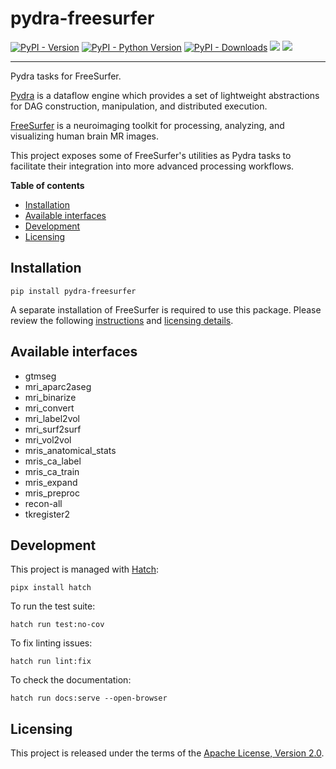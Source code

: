 # pydra-freesurfer

[![PyPI - Version][pypi-version]][pypi-project]
[![PyPI - Python Version][pypi-pyversions]][pypi-project]
[![PyPI - Downloads][pypi-downloads]][pypi-project]
![][status-docs]
![][status-test]

---

Pydra tasks for FreeSurfer.

[Pydra][pydra] is a dataflow engine
which provides a set of lightweight abstractions
for DAG construction, manipulation, and distributed execution.

[FreeSurfer][freesurfer] is a neuroimaging toolkit
for processing, analyzing, and visualizing human brain MR images.

This project exposes some of FreeSurfer's utilities as Pydra tasks
to facilitate their integration into more advanced processing workflows.

**Table of contents**

- [Installation](#installation)
- [Available interfaces](#available-interfaces)
- [Development](#development)
- [Licensing](#licensing)

## Installation

```console
pip install pydra-freesurfer
```

A separate installation of FreeSurfer is required to use this package.
Please review the following [instructions][freesurfer-install]
and [licensing details][freesurfer-license].

## Available interfaces

- gtmseg
- mri_aparc2aseg
- mri_binarize
- mri_convert
- mri_label2vol
- mri_surf2surf
- mri_vol2vol
- mris_anatomical_stats
- mris_ca_label
- mris_ca_train
- mris_expand
- mris_preproc
- recon-all
- tkregister2

## Development

This project is managed with [Hatch][hatch]:

```console
pipx install hatch
```

To run the test suite:

```console
hatch run test:no-cov
```

To fix linting issues:

```console
hatch run lint:fix
```

To check the documentation:

```console
hatch run docs:serve --open-browser
```

## Licensing

This project is released under the terms of the [Apache License, Version 2.0][license].

[pypi-project]: https://pypi.org/project/pydra-freesurfer

[pypi-version]: https://img.shields.io/pypi/v/pydra-freesurfer.svg

[pypi-pyversions]: https://img.shields.io/pypi/pyversions/pydra-freesurfer.svg

[pypi-downloads]: https://static.pepy.tech/badge/pydra-freesurfer

[status-docs]: https://github.com/aramis-lab/pydra-freesurfer/actions/workflows/docs.yaml/badge.svg

[status-test]: https://github.com/aramis-lab/pydra-freesurfer/actions/workflows/test.yaml/badge.svg

[pydra]: https://nipype.github.io/pydra

[freesurfer]: https://surfer.nmr.mgh.harvard.edu

[freesurfer-install]: https://surfer.nmr.mgh.harvard.edu/fswiki/DownloadAndInstall

[freesurfer-license]: https://surfer.nmr.mgh.harvard.edu/registration.html

[hatch]: https://hatch.pypa.io

[license]: https://opensource.org/licenses/Apache-2.0
